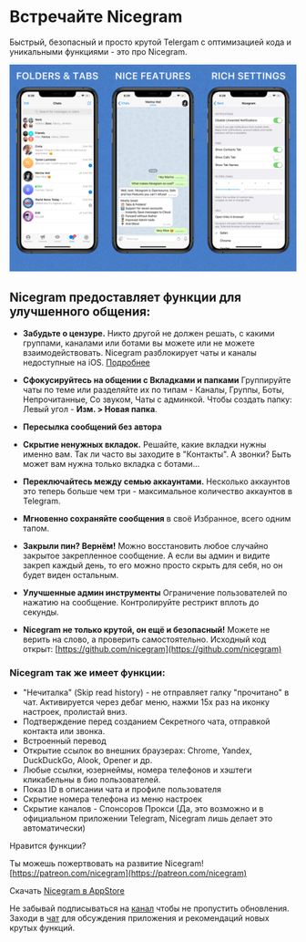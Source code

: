 # Встречайте Nicegram

Быстрый, безопасный и просто крутой Telergam с оптимизацией кода и уникальными функциями  - это про Nicegram. 

![image](../../features/images/NicegramGrid.png)

## Nicegram предоставляет функции для улучшенного общения:

- **Забудьте о цензуре.** Никто другой не должен решать, с какими группами, каналами или ботами вы можете или не можете взаимодействовать. Nicegram разблокирует чаты и каналы недоступные на iOS. [Подробнее](/ru/unblock)

- **Сфокусируйтесь на общении с Вкладками и папками** Группируйте чаты по теме или разделяйте  их по типам - Каналы, Группы, Боты, Непрочитанные, Со звуком, Чаты с админкой. Чтобы создать папку: Левый угол - **Изм. > Новая папка**.

- **Пересылка сообщений без автора**

- **Скрытие ненужных вкладок.** Решайте, какие вкладки нужны именно вам. Так ли часто вы заходите в "Контакты". А звонки? Быть может вам нужна только вкладка с ботами...

- **Переключайтесь между семью аккаунтами.** Несколько аккаунтов это теперь больше чем три - максимальное количество аккаунтов в Telegram.

- **Мгновенно сохраняйте сообщения** в своё Избранное, всего одним тапом.

- **Закрыли пин? Вернём!** Можно восстановить любое случайно закрытое закрепленное сообщение.
А если вы админ и видите закреп каждый день, то его можно просто скрыть для себя, но он будет виден остальным.

- **Улучшенные админ инструменты** Ограничение пользователей по нажатию на сообщение. Контролируйте рестрикт вплоть до секунды.

- **Nicegram не только крутой, он ещё и безопасный!** Можете не верить на слово, а проверить самостоятельно. Исходный код открыт: [https://github.com/nicegram](https://github.com/nicegram)

### Nicegram так же имеет функции:
- "Нечиталка" (Skip read history) - не отправляет галку "прочитано" в чат. Активируется через дебаг меню, нажми 15x раз на иконку настроек, пролистай вниз.
- Подтверждение перед созданием Секретного чата, отправкой контакта или звонка.
- Встроенный перевод
- Открытие ссылок во внешних браузерах: Chrome, Yandex, DuckDuckGo, Alook, Opener и др.
- Любые ссылки, юзернеймы, номера телефонов и хэштеги кликабельны в био пользователей.
- Показ ID в описании чата и профиле пользователя
- Скрытие номера телефона из меню настроек
- Скрытие каналов - Спонсоров Прокси (Да, это возможно и в официальном приложении Telegram, Nicegram лишь делает это автоматически)


Нравится функции?

Ты можешь пожертвовать на развитие Nicegram! [https://patreon.com/nicegram](https://patreon.com/nicegram)

Скачать [Nicegram в AppStore](https://itunes.apple.com/app/id1457369322)

Не забывай подписываться на [канал](https://t.me/nicegramapp) чтобы не пропустить обновления. Заходи в [чат](https://t.me/nicegram_ru) для обсуждения приложения и рекомендаций новых крутых функций.

